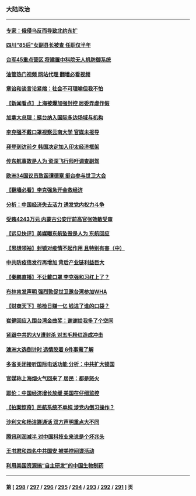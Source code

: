 ### 大陆政治
---
#### [专家：俄侵乌反而导致北约东扩](../../pages/ncid277/n13740571.md?05192045) 
#### [四川“85后”女副县长被查 任职仅半年](../../pages/ncid277/n13740564.md?05192045) 
#### [台军45重点营区 将建置中科院无人机防御系统](../../pages/ncid277/n13740503.md?05192045) 
#### [油管热门视频 网站代理 翻墙必看视频](http://209.222.30.114:81/youtube.html?05192045)
#### [章诒和谈言论紧缩：社会不可理喻但我不怕](../../pages/ncid277/n13740493.md?05192045) 
#### [【新闻看点】上海被爆加强封控 居委弄虚作假](../../pages/ncid277/n13740247.md?05192045) 
#### [加拿大总理：挺台纳入国际多边场域与机构](../../pages/ncid277/n13740395.md?05192045) 
#### [李克强不戴口罩视察云南大学 官媒未报导](../../pages/ncid277/n13740385.md?05192045) 
#### [拜登到访前夕 韩国决定加入印太经济框架](../../pages/ncid277/n13740458.md?05192045) 
#### [传东航事故是人为 资深飞行师吁调查副驾](../../pages/ncid277/n13740449.md?05192045) 
#### [欧洲34国议员致函谭德塞 挺台参与世卫大会](../../pages/ncid277/n13740374.md?05192045) 
#### [【翻墙必看】李克强急开会救经济](../../pages/ncid277/n13740427.md?05192045) 
#### [分析：中国经济失去活力 诱发党内权力斗争](../../pages/ncid277/n13740219.md?05192045) 
#### [受贿4243万元 内蒙古公安厅前高官张效敏受审](../../pages/ncid277/n13740317.md?05192045) 
#### [【远见快评】美媒曝东航坠毁是人为 东航回应](../../pages/ncid277/n13740248.md?05192045) 
#### [【思想领袖】封锁对疫情不起作用 且特别有害（中）](../../pages/ncid277/n13735181.md?05192045) 
#### [中共防疫债发行再增加 背后产业链利益巨大](../../pages/ncid277/n13740260.md?05192045) 
#### [【秦鹏直播】不让戴口罩 李克强和习杠上了？](../../pages/ncid277/n13740262.md?05192045) 
#### [布林肯发声明 强烈敦促世卫邀台湾参加WHA](../../pages/ncid277/n13740190.md?05192045) 
#### [【财商天下】核检日赚一亿 钱进了谁的口袋？](../../pages/ncid277/n13740132.md?05192045) 
#### [崔健回应入围台湾金曲奖：谢谢给我多了个空间](../../pages/ncid277/n13740209.md?05192045) 
#### [紧跟中共的大V遭封杀 对五毛粉红造成冲击](../../pages/ncid277/n13740226.md?05192045) 
#### [澳洲大选倒计时 选情胶着 6件事需了解](../../pages/ncid277/n13740166.md?05192045) 
#### [多省关闭接听国际电话功能 分析：中共扩大锁国](../../pages/ncid277/n13740197.md?05192045) 
#### [官媒称上海烟火气回来了 居民：都是怒火](../../pages/ncid277/n13740202.md?05192045) 
#### [耶伦：中国经济增长放缓 美国在仔细监控](../../pages/ncid277/n13740151.md?05192045) 
#### [【拍案惊奇】民航系统不单纯 涉党内倒习操作？](../../pages/ncid277/n13740136.md?05192045) 
#### [沙利文和杨洁篪通话 双方声明重点大不同](../../pages/ncid277/n13740117.md?05192045) 
#### [腾讯利润减半 对中国科技业来说是个坏兆头](../../pages/ncid277/n13740093.md?05192045) 
#### [王书君和四名中共国安 被美控间谍活动](../../pages/ncid277/n13740137.md?05192045) 
#### [利用美国资源搞“自主研发”的中国生物制药](../../pages/ncid277/n13740112.md?05192045) 

---
#### 第 [ [298](./298.md?05192045) / [297](./297.md?05192045) / [296](./296.md?05192045) / [295](./295.md?05192045) / [294](./294.md?05192045) / [293](./293.md?05192045) / [292](./292.md?05192045) / [291](./291.md?05192045) ] 页

